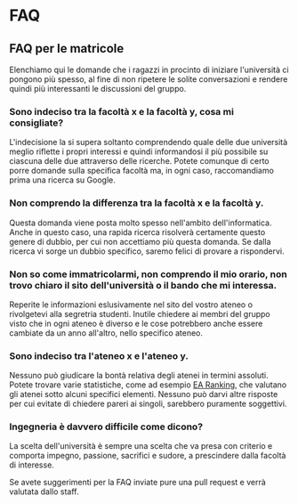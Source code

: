 # FAQ

## FAQ per le matricole
Elenchiamo qui le domande che i ragazzi in procinto di iniziare l'università ci pongono più spesso, al fine di non ripetere le solite conversazioni e rendere quindi più interessanti le discussioni del gruppo.

### Sono indeciso tra la facoltà x e la facoltà y, cosa mi consigliate?
L'indecisione la si supera soltanto comprendendo quale delle due università meglio riflette i propri interessi e quindi informandosi il più possibile su ciascuna delle due attraverso delle ricerche. Potete comunque di certo porre domande sulla specifica facoltà ma, in ogni caso, raccomandiamo prima una ricerca su Google. 

### Non comprendo la differenza tra la facoltà x e la facoltà y.
Questa domanda viene posta molto spesso nell'ambito dell'informatica. Anche in questo caso, una rapida ricerca risolverà certamente questo genere di dubbio, per cui non accettiamo più questa domanda. Se dalla ricerca vi sorge un dubbio specifico, saremo felici di provare a rispondervi.

### Non so come immatricolarmi, non comprendo il mio orario, non trovo chiaro il sito dell'università o il bando che mi interessa.
Reperite le informazioni eslusivamente nel sito del vostro ateneo o rivolgetevi alla segretria studenti. Inutile chiedere ai membri del gruppo visto che in ogni ateneo è diverso e le cose potrebbero anche essere cambiate da un anno all'altro, nello specifico ateneo.

### Sono indeciso tra l'ateneo x e l'ateneo y.
Nessuno può giudicare la bontà relativa degli atenei in termini assoluti. Potete trovare varie statistiche, come ad esempio [EA Ranking](https://educationaround.org/blog/2018/05/15/ea-ranking-2018-ingegneria), che valutano gli atenei sotto alcuni specifici elementi. Nessuno può darvi altre risposte per cui evitate di chiedere pareri ai singoli, sarebbero puramente soggettivi.

### Ingegneria è davvero difficile come dicono?
La scelta dell'università è sempre una scelta che va presa con criterio e comporta impegno, passione, sacrifici e sudore, a prescindere dalla facoltà di interesse.


Se avete suggerimenti per la FAQ inviate pure una pull request e verrà valutata dallo staff.
